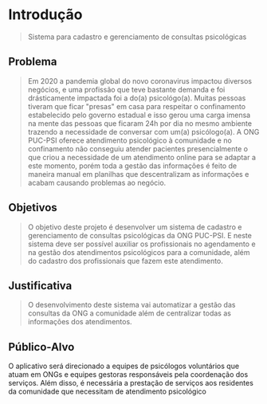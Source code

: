 # Introdução
> Sistema para cadastro e gerenciamento de consultas psicológicas
## Problema
> Em 2020 a pandemia global do novo coronavirus impactou diversos negócios, 
> e uma profissão que teve bastante demanda e foi drásticamente impactada
> foi a do(a) psicológo(a). Muitas pessoas tiveram que ficar "presas" em 
> casa para respeitar o confinamento estabelecido pelo governo estadual
> e isso gerou uma carga imensa na mente das pessoas que ficaram 24h por dia 
> no mesmo ambiente trazendo a necessidade de conversar com um(a) psicólogo(a).
> A ONG PUC-PSI oferece atendimento psicológico à comunidade e no confinamento
> não conseguiu atender pacientes presencialmente o que criou a necessidade 
> de um atendimento online para se adaptar a este momento, porém toda a gestão
> das informações é feito de maneira manual em planilhas que descentralizam as 
> informações e acabam causando problemas ao negócio.

## Objetivos

> O objetivo deste projeto é desenvolver um sistema de cadastro e gerenciamento
> de consultas psicológicas da ONG PUC-PSI. E neste sistema deve ser possível
> auxiliar os profissionais no agendamento e na gestão dos atendimentos psicológicos
> para a comunidade, além do cadastro dos profissionais que fazem este atendimento.

## Justificativa

> O desenvolvimento deste sistema vai automatizar a gestão das consultas da 
> ONG a comunidade além de centralizar todas as informações dos atendimentos.

## Público-Alvo

O aplicativo será direcionado a equipes de psicólogos voluntários que atuam em ONGs e equipes gestoras responsáveis ​​pela coordenação dos serviços. Além disso, é necessária a prestação de serviços aos residentes da comunidade que necessitam de atendimento psicológico

 
